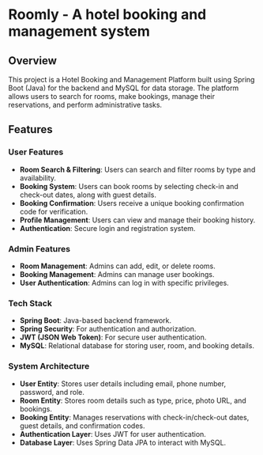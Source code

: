 # Roomly - A hotel booking and management system
## Overview
This project is a Hotel Booking and Management Platform built using Spring Boot (Java) for the backend and MySQL for data storage. The platform allows users to search for rooms, make bookings, manage their reservations, and perform administrative tasks.

## Features
### User Features
- **Room Search & Filtering**: Users can search and filter rooms by type and availability.
- **Booking System**: Users can book rooms by selecting check-in and check-out dates, along with guest details.
- **Booking Confirmation**: Users receive a unique booking confirmation code for verification.
- **Profile Management**: Users can view and manage their booking history.
- **Authentication**: Secure login and registration system.

### Admin Features
- **Room Management**: Admins can add, edit, or delete rooms.
- **Booking Management**: Admins can manage user bookings.
- **User Authentication**: Admins can log in with specific privileges.

### Tech Stack
- **Spring Boot**: Java-based backend framework.
- **Spring Security**: For authentication and authorization.
- **JWT (JSON Web Token)**: For secure user authentication.
- **MySQL**: Relational database for storing user, room, and booking details.

### System Architecture
- **User Entity**: Stores user details including email, phone number, password, and role.
- **Room Entity**: Stores room details such as type, price, photo URL, and bookings.
- **Booking Entity**: Manages reservations with check-in/check-out dates, guest details, and confirmation codes.
- **Authentication Layer**: Uses JWT for user authentication.
- **Database Layer**: Uses Spring Data JPA to interact with MySQL.
